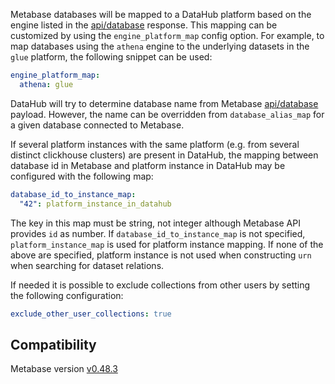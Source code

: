 Metabase databases will be mapped to a DataHub platform based on the engine listed in the
[api/database](https://www.metabase.com/docs/latest/api-documentation.html#database) response. This mapping can be
customized by using the `engine_platform_map` config option. For example, to map databases using the `athena` engine to
the underlying datasets in the `glue` platform, the following snippet can be used:

```yml
engine_platform_map:
  athena: glue
```

DataHub will try to determine database name from Metabase [api/database](https://www.metabase.com/docs/latest/api-documentation.html#database)
payload. However, the name can be overridden from `database_alias_map` for a given database connected to Metabase.

If several platform instances with the same platform (e.g. from several distinct clickhouse clusters) are present in DataHub,
the mapping between database id in Metabase and platform instance in DataHub may be configured with the following map:

```yml
database_id_to_instance_map:
  "42": platform_instance_in_datahub
```

The key in this map must be string, not integer although Metabase API provides `id` as number.
If `database_id_to_instance_map` is not specified, `platform_instance_map` is used for platform instance mapping. If none of the above are specified, platform instance is not used when constructing `urn` when searching for dataset relations.

If needed it is possible to exclude collections from other users by setting the following configuration:

```yaml
exclude_other_user_collections: true
```

## Compatibility

Metabase version [v0.48.3](https://www.metabase.com/start/oss/)
